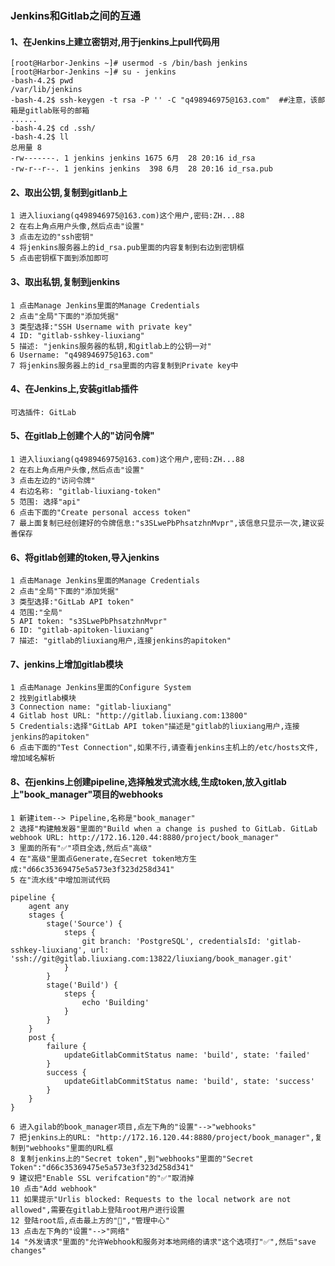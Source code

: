 ### Jenkins和Gitlab之间的互通
#### 1、在Jenkins上建立密钥对,用于jenkins上pull代码用
```shell script
[root@Harbor-Jenkins ~]# usermod -s /bin/bash jenkins
[root@Harbor-Jenkins ~]# su - jenkins
-bash-4.2$ pwd
/var/lib/jenkins
-bash-4.2$ ssh-keygen -t rsa -P '' -C "q498946975@163.com"  ##注意，该邮箱是gitlab账号的邮箱
......
-bash-4.2$ cd .ssh/
-bash-4.2$ ll
总用量 8
-rw-------. 1 jenkins jenkins 1675 6月  28 20:16 id_rsa
-rw-r--r--. 1 jenkins jenkins  398 6月  28 20:16 id_rsa.pub
```
#### 2、取出公钥,复制到gitlanb上
```shell script
1 进入liuxiang(q498946975@163.com)这个用户,密码:ZH...88
2 在右上角点用户头像,然后点击"设置"
3 点击左边的"ssh密钥"
4 将jenkins服务器上的id_rsa.pub里面的内容复制到右边到密钥框
5 点击密钥框下面到添加即可
```
#### 3、取出私钥,复制到jenkins
```shell script
1 点击Manage Jenkins里面的Manage Credentials
2 点击"全局"下面的"添加凭据"
3 类型选择:"SSH Username with private key"
4 ID: "gitlab-sshkey-liuxiang"
5 描述: "jenkins服务器的私钥,和gitlab上的公钥一对"
6 Username: "q498946975@163.com"
7 将jenkins服务器上的id_rsa里面的内容复制到Private key中
```
#### 4、在Jenkins上,安装gitlab插件
```shell script
可选插件: GitLab
```
#### 5、在gitlab上创建个人的"访问令牌"
```shell script
1 进入liuxiang(q498946975@163.com)这个用户,密码:ZH...88
2 在右上角点用户头像,然后点击"设置"
3 点击左边的"访问令牌"
4 右边名称: "gitlab-liuxiang-token"
5 范围: 选择"api"
6 点击下面的"Create personal access token"
7 最上面复制已经创建好的令牌信息:"s3SLwePbPhsatzhnMvpr",该信息只显示一次,建议妥善保存
```
#### 6、将gitlab创建的token,导入jenkins
```shell script
1 点击Manage Jenkins里面的Manage Credentials
2 点击"全局"下面的"添加凭据"
3 类型选择:"GitLab API token"
4 范围:"全局"
5 API token: "s3SLwePbPhsatzhnMvpr"
6 ID: "gitlab-apitoken-liuxiang"
7 描述: "gitlab的liuxiang用户,连接jenkins的apitoken"
```
#### 7、jenkins上增加gitlab模块
```shell script
1 点击Manage Jenkins里面的Configure System
2 找到gitlab模块
3 Connection name: "gitlab-liuxiang"
4 Gitlab host URL: "http://gitlab.liuxiang.com:13800"
5 Credentials:选择"GitLab API token"描述是"gitlab的liuxiang用户,连接jenkins的apitoken"
6 点击下面的"Test Connection",如果不行,请查看jenkins主机上的/etc/hosts文件,增加域名解析
```
#### 8、在jenkins上创建pipeline,选择触发式流水线,生成token,放入gitlab上"book_manager"项目的webhooks
```shell script
1 新建item--> Pipeline,名称是"book_manager"
2 选择"构建触发器"里面的"Build when a change is pushed to GitLab. GitLab webhook URL: http://172.16.120.44:8880/project/book_manager"
3 里面的所有"✅"项目全选,然后点"高级"
4 在"高级"里面点Generate,在Secret token地方生成:"d66c35369475e5a573e3f323d258d341"
5 在"流水线"中增加测试代码
```
```shell script
pipeline {
    agent any
    stages {
        stage('Source') {
            steps {
                git branch: 'PostgreSQL', credentialsId: 'gitlab-sshkey-liuxiang', url: 'ssh://git@gitlab.liuxiang.com:13822/liuxiang/book_manager.git'
            }
        }
        stage('Build') {
            steps {
                echo 'Building'
            }
        }
    }
    post { 
        failure {
            updateGitlabCommitStatus name: 'build', state: 'failed'
        }
        success {
            updateGitlabCommitStatus name: 'build', state: 'success'
        }
    }
}
```
```shell script
6 进入gilab的book_manager项目,点左下角的"设置"-->"webhooks"
7 把jenkins上的URL: "http://172.16.120.44:8880/project/book_manager",复制到"webhooks"里面的URL框
8 复制jenkins上的"Secret token",到"webhooks"里面的"Secret Token":"d66c35369475e5a573e3f323d258d341"
9 建议把"Enable SSL verifcation"的"✅"取消掉
10 点击"Add webhook"
11 如果提示"Urlis blocked: Requests to the local network are not allowed",需要在gitlab上登陆root用户进行设置
12 登陆root后,点击最上方的"🔧","管理中心"
13 点击左下角的"设置"-->"网络"
14 "外发请求"里面的"允许Webhook和服务对本地网络的请求"这个选项打"✅",然后"save changes"
```